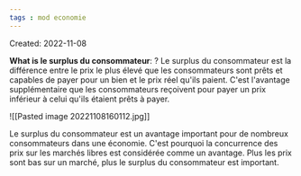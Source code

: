 ```yaml
---
tags : mod economie
---
```

Created: 2022-11-08 

**What is le surplus du consommateur**: 
?
Le surplus du consommateur est la différence entre le prix le plus élevé que les consommateurs sont prêts et capables de payer pour un bien et le prix réel qu'ils paient. C'est l'avantage supplémentaire que les consommateurs reçoivent pour payer un prix inférieur à celui qu'ils étaient prêts à payer.
<!--SR:!2023-01-17,1,230-->

![[Pasted image 20221108160112.jpg]] 

Le surplus du consommateur est un avantage important pour de nombreux consommateurs dans une économie. C'est pourquoi la concurrence des prix sur les marchés libres est considérée comme un avantage. Plus les prix sont bas sur un marché, plus le surplus du consommateur est important.